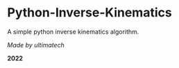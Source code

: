 # Python-Inverse-Kinematics
A simple python inverse kinematics algorithm.

*Made by ultimatech*

**2022**
